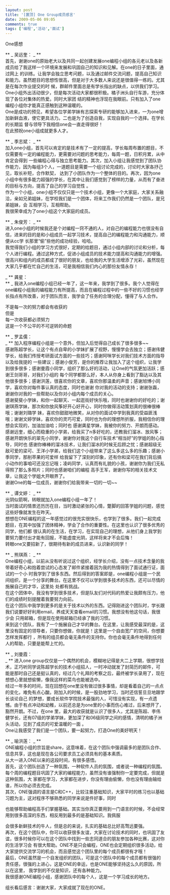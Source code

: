 ```yaml
---
layout: post
title: '[置顶] One Group成员感言'
date: 2009-05-06 09:05
comments: true
tags: ['编程','活动','面试']
---
```


One感想

** _ 吴远奎：  _ **   
首先，谢谢one的原始老大以及共同一起创建发展one编程小组的各元老以及各新成员给了我这样一个环境来发展和巩固自己的知识和见解。在one的日子里面，通过网上
的训练。让我学会独立思考问题，以及通过邮件交流问题，提高自己知识和能力。虽然题目的思想性很高，但是对于大多数人来说还是很值得一练的。尤其是在每次作业提交的时
候，群邮件里面总是有学长指出的缺点，以供我们学习。One小组外出活动很少，但是每次活动大家都很积极。橘子洲头自行车游，充分体现了各位对集体的热爱。同时大家团
结的精神也浮现在我眼前。只有加入了one编程小组你才能真正感触到这种温暖的。  
One是成功的预见，希望各位学弟学妹有志探索专研的能够加入进来，一为one增加新鲜血液，使它更具活力。二也是为了创造自我，实现自我的一个选择。在学长的长期监
督与领导下我相信one会一直走得很好！  
在此预祝one小组成就更多人才。

** _ 季志斌： _ **   
加入one小组，首先可以肯定的是技术有了一定的提高，学长每周布置的题目，不仅需要有一定的编程能力，更需要对问题的思考能力，每周一题，日积月累，从中肯定会得到
一些编程心得与独立思考能力。其次，加入小组让我感觉到了团队协作能力，因为每组3个人，一道题目是需要一个组讨论完成的，讨论时大家各抒己见，取长补短，合作默契，
达到了小团队作为一个整体的目的。再次，因为one小组中有很多能力超强的学长，在其中让我们感觉到了榜样的力量，从而有了奋进的目标与方向，提高了自己的学习自觉性
。  
作为一个小组，one小组不仅仅只是一个技术小组，更像一个大家庭，大家关系融洽，亲如兄弟姐妹，在学校我们是一个团体，将来工作我们仍然是一个团队，是兄弟姐妹，会
互相学习，互相帮助。  
我很荣幸成为了one小组这个大家庭的成员。

** _ 朱俊芳： _ **   
进入one小组的时候我还是个对编程一窍不通的人，对自己的编程能力也很没有自信，进来的目的是和小组成员一起学习技术，提高自己的编程能力和沟通能力，顺便从cc学
长那里“偷”些他的成功经验，哈哈。  
我觉得我们小组的学习方式很好，定期的给题目，通过小组内部的讨论和分析，每个人进行编程。通过这种方式，促进小组成员的技术能力提高和沟通能力的增强。  
很高兴和组内的成员都成了很好的朋友，也给我的大学生活增添了光彩，虽然现在大家几乎都在忙自己的生活，可是我相信我们内心的那份友情永存！

_ ** 龚星：  
** _ 我进入one编程小组已经一年了，这一年来，我学到了很多。我个人觉得在one编程小组我的编程能力有所提高，而且在编程过程中的一些不好的习惯也经学长指点有所改善，对于团队而言，我学会了任务的合理分配，懂得了与人合作。 

不是每一次的努力都会有收获的  
但是  
每一次收获都必须努力  
这是一个不公平的不可逆转的命题

** _ 罗孟儒：   
_ ** 加入程序编程小组是一个意外，但加入后觉得自己成长了很多很多~~  
感谢陈超学长，让这个有点自卑的小学妹扩展了视野，慢慢学会去独立；感谢伟健学长，给我们传授考研面试方面的一些技巧；感谢阿咪学长对我们技术方面的指导以及给我提的
一些建议；感谢小俊芳，是你的推荐让我加入了这个组织，让我学到很多很多；感谢曼霞小同学，组织了那么好的活动，让One的气氛更加活跃；感谢王剑哥哥，对我们小组的
每个同学都那么好，本人从你身上看到了豁达以及其他很多很多；感谢洪莲，很喜欢你的文章，喜欢你那温柔的声音；感谢旭博小同学，喜欢你对每件事认真的态度，同时也谢谢
你对我的活动的支持；谢谢张磊，谢谢你对我的一些帮助以及你对小组内每个成员的关心。  
感谢斐斐小学妹，和你一起聊天、一起逛街好快乐哦，同时也谢谢你的好吃的；谢谢琪燕学妹，那次和你放风筝好开心好开心，同时你做得活动策划真的很棒很棒哦；谢谢刘璐学
妹，喜欢你甜甜地微笑，从对你的面试中学到我真的受益匪浅哦；谢谢文婷学妹，喜欢你的灵巧可爱，同时也为你的理想所折服，我相信你的理想会实现的，加油加油哈；同时也
感谢龚星学妹，我被你的努力、开朗而感动。  
感谢远奎，细心而稳重的小学弟，给我买了n多好吃的，还教我们溜冰、放风筝；感谢开朗快乐的翠先小同学，谢谢你对我这个自行车技术“相当好”的学姐的耐心指导，同时也
感谢你棒棒的溜冰技术，让我们溜冰的时候无后顾之忧；感谢超级无敌可爱的梁可、王洋小学弟，给我们这个小组带来了这么多这么多的乐趣；感谢小季同学，那削苹果的可爱样
给我留下了深刻的印象，还有你和梁可在我们背后搞小动作的事咱可还没忘记哦；凌屿同学，认真而有礼貌的小孩，谢谢你为我们无私得照了那么多照片；同时也感谢咱们的编程
高手王军，谢谢你写的相关技术文章，让我这个学姐大开眼界了。  
谢谢One的每一位成员，谢谢你们给我带来一切的一切~~

** _ 谭文婷： _ **   
光阴似箭啊，转眼就加入one编程小组一年了！  
当时面试的情景还历历在目，当时激动紧张的心情，蹩脚的回答学姐的问题，感觉这些好像就发生在昨天。  
想想在ONE编程的这一年感觉过的很充实很快乐，也学到了很多。我们一起完成题目，在其中加强了团体精神，学会了合作的重要性。在这里也认识了很多优秀的同学，他们都
很认真的在生活，在学习，在实现自己的理想，从他们身上我学到要努力要付出才能有回报，不能虚度光阴，这样将来才不会后悔！  
转眼one又要招新了，很期待有新的成员进来，认识新的同学！

** _ 熊琪燕： _ **   
One编程小组，以前从没有听说过这个组织，经学长介绍，没有一点技术含量的我带着好奇心和抱着尝试的心态发了邮件紧接着因为我的热情得到了面试通行证，面试的一个小
时我学到了很多东西。然后得到的答案即是，one编程小组是一个民间组织，是一个分享的舞台。在这里不仅可以学到很多技术的东西，还可以尽情的施展自己的才华，这里处
处都有挑战。  
在这个团体中，我没有学到很多技术，但是队友们对代码的热爱让我颇有压力，他们的成绩时刻提醒着我要努力向前。  
在这个团队中我学到更多的是关于技术以外的东西。记得刚进这个团队时，学长跟我们说要好好利用email，养成天天查看email的习惯。我想没有他这句话，我很少会
只用邮箱，但是现在使用邮箱已经承了我的习惯。  
来到这个团队，我有了一个施展自己才华的舞台。在这里，让我感受最深的是，这里没有固定的领导者，只要你想做，你就是！这里是一个自由宽广的空间，你想要怎样发挥都行
，所有的组员都会毫无条件的支持你。你也会毫无条件地得到任何人的帮助，只要是能帮上忙的。

** _ 刘曼霞：   
_ ** 进入one group仅仅是一个偶然的机会，模糊地记得是大二上学期，很想学技术，正巧听同学说陈超学长的技术小组招人，一时冲动就发了封简历的邮件，可
能是那时自己还是挺认真的，经过几个礼拜的考察之后，最终被学长录用了，现在想想心里就想偷懒，像我这样的菜鸟也能被选中。  
经过一年多的时间，现在回想在one里没有做过很多事情，却是看着自己的一点点的变化，难免有点心酸。刚加入的时候，是一股劲地学习，当时还信誓旦旦地跟学长谈论自己
的梦想，要成长软件学院技术最强的人，可惜没有实现，有一点遗憾。由于有点冲动和幼稚，以前还总是为one里的小事而伤心难过，后来想开了，豁然开朗。不过，在one
里，最大的收获就是认识了很多人，尤其是陈超、李伟健学长，还有07级的学弟学妹，更加深了和06级同学之间的感情，清明的橘子洲头活动，见到了成员的可爱温暖的一面
。  
One让我感受了我们是一个团队，要一起努力，打造One的美好明天！

** _ 喻洪莲： _ **   
ONE编程小组的宗旨是share，这意味着，在这个团队中强调最多的是团队合作、信息共享，这也是现在各公司要求员工必须具有的基本素质。  
从大一进入ONE以来的这段时间，有很多感悟。  
首先，这个团队创造了一种氛围，一种软件人员的氛围，或者说一种编程的氛围。每个周的编程题目巩固了大家的编程能力，虽然没有谁强制你一定要完成，但就是这种氛围，大
家都在学习，大家都在进步，你没有理由偷懒，你也没有理由输给谁，所以你必须去完成。  
其次，ONE强调的语言是C和C++，比较注重基础知识，大家平时的练习也以基础习题为主，这对程序不够熟悉的同学来说是件好事，同时

也能够帮助编程高手们掌握基础。其实当你真正要用到一门语言的时候，不会经常用到很多高深的东西，相反用到最多的是基础知识。我佩服

会很多新鲜技术的牛人，但是总的来说，扎实的基础总比好高骛远要强。  
再次，在这个团队中，你可以收获很多友谊，大家在讨论技术的同时，也巩固了友谊，很多时候你可以在这个团队中找到一些志同道合的朋友参加各种比赛，这对你的生活学习会
有很大帮助。ONE不是只会编程，ONE也会定期组织很多活动，给大家提供交流学习的机会，而且感觉这个团队里的每个成员都很有才哦！  
最后，ONE虽然是一个自发组织的团队，可是这个团队中的每个成员都有很强的责任感，很强的上进心，这是ONE的幸运，也是ONE能够坚持这么久的原因，所以在这里，
我学到的不仅是知识，还有各种能力。  
我很感谢ONE编程小组，感谢团队中的每个人，这是一个学习成长的地方。

组长看后感言：谢谢大家，大家成就了现在的ONE。

